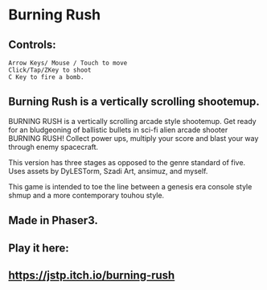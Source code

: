 # Burning Rush

## Controls:

    Arrow Keys/ Mouse / Touch to move
    Click/Tap/ZKey to shoot
    C Key to fire a bomb.

## Burning Rush is a vertically scrolling shootemup.

BURNING RUSH is a vertically scrolling arcade style shootemup. Get ready for an bludgeoning of ballistic bullets in sci-fi alien arcade shooter BURNING RUSH! Collect power ups, multiply your score and blast your way through enemy spacecraft.

This version has three stages as opposed to the genre standard of five. Uses assets by DyLESTorm, Szadi Art, ansimuz, and myself.

This game is intended to toe the line between a genesis era console style shmup and a more contemporary touhou style.

## Made in Phaser3.

## Play it here: 
## https://jstp.itch.io/burning-rush
